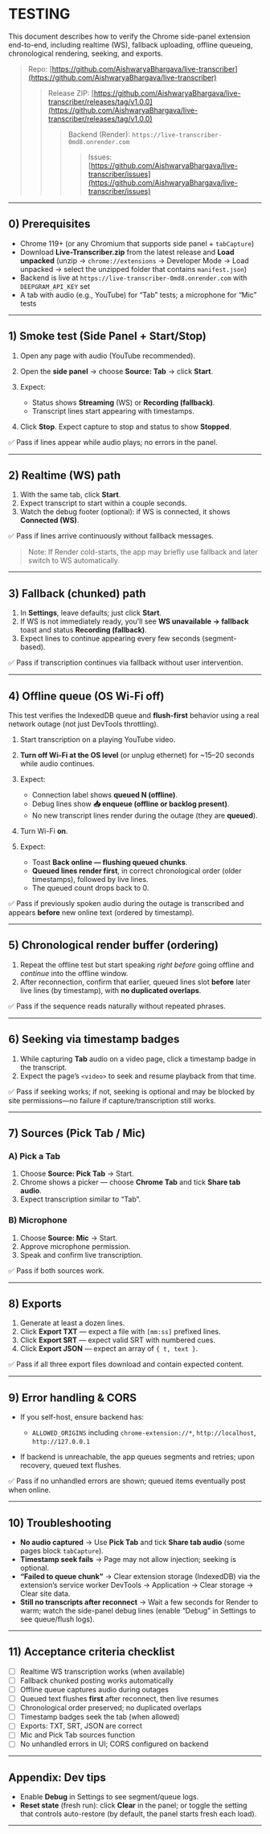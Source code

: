 # TESTING

This document describes how to verify the Chrome side-panel extension end-to-end, including realtime (WS), fallback uploading, offline queueing, chronological rendering, seeking, and exports.

> Repo: [https://github.com/AishwaryaBhargava/live-transcriber](https://github.com/AishwaryaBhargava/live-transcriber)
> > Release ZIP: [https://github.com/AishwaryaBhargava/live-transcriber/releases/tag/v1.0.0](https://github.com/AishwaryaBhargava/live-transcriber/releases/tag/v1.0.0)
> > > Backend (Render): `https://live-transcriber-0md8.onrender.com`
> > > > Issues: [https://github.com/AishwaryaBhargava/live-transcriber/issues](https://github.com/AishwaryaBhargava/live-transcriber/issues)

---

## 0) Prerequisites

* Chrome 119+ (or any Chromium that supports side panel + `tabCapture`)
* Download **Live-Transcriber.zip** from the latest release and **Load unpacked** (unzip → `chrome://extensions` → Developer Mode → Load unpacked → select the unzipped folder that contains `manifest.json`)
* Backend is live at `https://live-transcriber-0md8.onrender.com` with `DEEPGRAM_API_KEY` set
* A tab with audio (e.g., YouTube) for “Tab” tests; a microphone for “Mic” tests

---

## 1) Smoke test (Side Panel + Start/Stop)

1. Open any page with audio (YouTube recommended).
2. Open the **side panel** → choose **Source: Tab** → click **Start**.
3. Expect:

   * Status shows **Streaming** (WS) or **Recording (fallback)**.
   * Transcript lines start appearing with timestamps.
4. Click **Stop**. Expect capture to stop and status to show **Stopped**.

✅ Pass if lines appear while audio plays; no errors in the panel.

---

## 2) Realtime (WS) path

1. With the same tab, click **Start**.
2. Expect transcript to start within a couple seconds.
3. Watch the debug footer (optional): if WS is connected, it shows **Connected (WS)**.

✅ Pass if lines arrive continuously without fallback messages.

> Note: If Render cold-starts, the app may briefly use fallback and later switch to WS automatically.

---

## 3) Fallback (chunked) path

1. In **Settings**, leave defaults; just click **Start**.
2. If WS is not immediately ready, you’ll see **WS unavailable → fallback** toast and status **Recording (fallback)**.
3. Expect lines to continue appearing every few seconds (segment-based).

✅ Pass if transcription continues via fallback without user intervention.

---

## 4) Offline queue (OS Wi-Fi off)

This test verifies the IndexedDB queue and **flush-first** behavior using a real network outage (not just DevTools throttling).

1. Start transcription on a playing YouTube video.
2. **Turn off Wi-Fi at the OS level** (or unplug ethernet) for \~15–20 seconds while audio continues.
3. Expect:

   * Connection label shows **queued N (offline)**.
   * Debug lines show **📥 enqueue (offline or backlog present)**.
   * No new transcript lines render during the outage (they are **queued**).
4. Turn Wi-Fi **on**.
5. Expect:

   * Toast **Back online — flushing queued chunks**.
   * **Queued lines render first**, in correct chronological order (older timestamps), followed by live lines.
   * The queued count drops back to 0.

✅ Pass if previously spoken audio during the outage is transcribed and appears **before** new online text (ordered by timestamp).

---

## 5) Chronological render buffer (ordering)

1. Repeat the offline test but start speaking *right before* going offline and *continue* into the offline window.
2. After reconnection, confirm that earlier, queued lines slot **before** later live lines (by timestamp), with **no duplicated overlaps**.

✅ Pass if the sequence reads naturally without repeated phrases.

---

## 6) Seeking via timestamp badges

1. While capturing **Tab** audio on a video page, click a timestamp badge in the transcript.
2. Expect the page’s `<video>` to seek and resume playback from that time.

✅ Pass if seeking works; if not, seeking is optional and may be blocked by site permissions—no failure if capture/transcription still works.

---

## 7) Sources (Pick Tab / Mic)

### A) Pick a Tab

1. Choose **Source: Pick Tab** → Start.
2. Chrome shows a picker — choose **Chrome Tab** and tick **Share tab audio**.
3. Expect transcription similar to “Tab”.

### B) Microphone

1. Choose **Source: Mic** → Start.
2. Approve microphone permission.
3. Speak and confirm live transcription.

✅ Pass if both sources work.

---

## 8) Exports

1. Generate at least a dozen lines.
2. Click **Export TXT** — expect a file with `[mm:ss]` prefixed lines.
3. Click **Export SRT** — expect valid SRT with numbered cues.
4. Click **Export JSON** — expect an array of `{ t, text }`.

✅ Pass if all three export files download and contain expected content.

---

## 9) Error handling & CORS

* If you self-host, ensure backend has:

  * `ALLOWED_ORIGINS` including `chrome-extension://*`, `http://localhost`, `http://127.0.0.1`
* If backend is unreachable, the app queues segments and retries; upon recovery, queued text flushes.

✅ Pass if no unhandled errors are shown; queued items eventually post when online.

---

## 10) Troubleshooting

* **No audio captured** → Use **Pick Tab** and tick **Share tab audio** (some pages block `tabCapture`).
* **Timestamp seek fails** → Page may not allow injection; seeking is optional.
* **“Failed to queue chunk”** → Clear extension storage (IndexedDB) via the extension’s service worker DevTools → Application → Clear storage → Clear site data.
* **Still no transcripts after reconnect** → Wait a few seconds for Render to warm; watch the side-panel debug lines (enable “Debug” in Settings to see queue/flush logs).

---

## 11) Acceptance criteria checklist

* [ ] Realtime WS transcription works (when available)
* [ ] Fallback chunked posting works automatically
* [ ] Offline queue captures audio during outages
* [ ] Queued text flushes **first** after reconnect, then live resumes
* [ ] Chronological order preserved; no duplicated overlaps
* [ ] Timestamp badges seek the tab (when allowed)
* [ ] Exports: TXT, SRT, JSON are correct
* [ ] Mic and Pick Tab sources function
* [ ] No unhandled errors in UI; CORS configured on backend

---

## Appendix: Dev tips

* Enable **Debug** in Settings to see segment/queue logs.
* **Reset state** (fresh run): click **Clear** in the panel; or toggle the setting that controls auto-restore (by default, the panel starts fresh each load).

---

